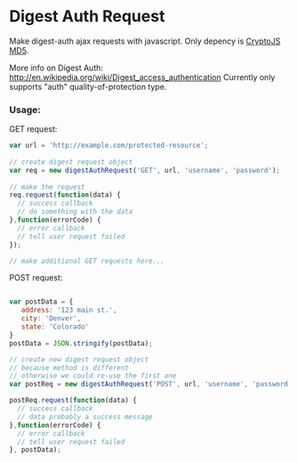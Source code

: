 Digest Auth Request
===================

Make digest-auth ajax requests with javascript. Only depency is [CryptoJS MD5](https://code.google.com/p/crypto-js/#MD5).

More info on Digest Auth: http://en.wikipedia.org/wiki/Digest_access_authentication
Currently only supports "auth" quality-of-protection type.

### Usage:

GET request:

```js
var url = 'http://example.com/protected-resource';
		
// create digest request object
var req = new digestAuthRequest('GET', url, 'username', 'password');
		
// make the request
req.request(function(data) { 
  // success callback
  // do something with the data
},function(errorCode) { 
  // error callback
  // tell user request failed
});

// make additional GET requests here...
```
POST request:

```js

var postData = {
   address: '123 main st.',
   city: 'Denver',
   state: 'Colorado'
}
postData = JSON.stringify(postData);

// create new digest request object
// because method is different
// otherwise we could re-use the first one
var postReq = new digestAuthRequest('POST', url, 'username', 'password');

postReq.request(function(data) { 
  // success callback
  // data probably a success message
},function(errorCode) { 
  // error callback
  // tell user request failed
}, postData);
```

